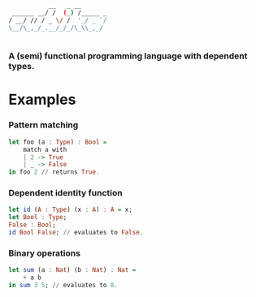 ```sh  
           __   _ __       
 ______ __/ /  (_) /_____ _
/ __/ // / _ \/ /  '_/ _ `/
\__/\_,_/_.__/_/_/\_\\_,_/ 
                           
```
### A (semi) functional programming language with dependent types.
# Examples

### Pattern matching
```haskell
let foo (a : Type) : Bool =
    match a with
    | 2 -> True
    | _ -> False 
in foo 2 // returns True.
```
### Dependent identity function
```haskell
let id (A : Type) (x : A) : A = x;
let Bool : Type;
False : Bool;
id Bool False; // evaluates to False.
```
### Binary operations
```haskell
let sum (a : Nat) (b : Nat) : Nat =
    + a b
in sum 3 5; // evaluates to 8.
```
